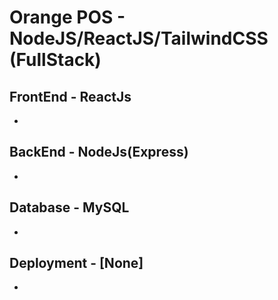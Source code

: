 # Orange POS - NodeJS/ReactJS/TailwindCSS (FullStack)

## FrontEnd - ReactJs
-

## BackEnd - NodeJs(Express)
-

## Database - MySQL
-

## Deployment - [None]
-

